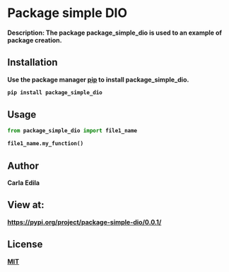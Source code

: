# Package simple DIO

<b/>Description: The package package_simple_dio is used to an example of package creation.<b/>

## Installation

Use the package manager [pip](https://pip.pypa.io/en/stable/) to install package_simple_dio.

```bash
pip install package_simple_dio
```

## Usage

```python
from package_simple_dio import file1_name

file1_name.my_function()
```

## Author
Carla Edila

## View at:
https://pypi.org/project/package-simple-dio/0.0.1/

## License
[MIT](https://choosealicense.com/licenses/mit/)
